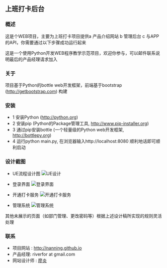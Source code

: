 ## 上班打卡后台


### 概述

这是个WEB项目，主要为上班打卡项目提供a 产品介绍网站 b 管理后台 c 与APP的API，你需要通过以下步骤成功运行起来

这是一个使用Python开发WEB程序教学示范项目，欢迎你参与，可以邮件联系说明最后的产品经理请求加入

### 关于

项目基于Python的bottle web开发框架，前端基于bootstrap (http://getbootstrap.com) 构建

### 安装

* 1 安装Python (http://python.org)
* 2 安装pip (Python的Package管理工具, http://www.pip-installer.org)
* 3 通过pip安装bottle (一个轻量级的Python web开发框架, http://bottlepy.org)
* 4 运行python main.py, 在浏览器输入http://localhost:8080 顺利地话即可顺利启动


### 设计截图
- UE流程设计图
![UE设计](https://raw.githubusercontent.com/NANNING/Shangbandaka-backend/master/design/ue.png "UE设计")

- 登录界面
![登录界面](https://raw.githubusercontent.com/NANNING/Shangbandaka-backend/master/design/0-login.jpg "登录界面")

- 开通打卡服务
![开通打卡服务](https://raw.githubusercontent.com/NANNING/Shangbandaka-backend/master/design/1-register.png "开通打卡服务")
- 管理系统
![管理系统](https://raw.githubusercontent.com/NANNING/Shangbandaka-backend/master/design/2-manager.png "管理系统")


其他未展示的页面（如部门管理、更改密码等）根据上述设计稿所实现的规则灵活处理

### 联系
- 项目网站 : http://nanning.github.io
- 产品经理: riverfor at gmail.com
- 网站设计师 : [廖炎](https://github.com/liaoyanly)
